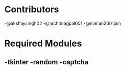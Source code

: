 # Contributors
-@akshaysingh02
-@architnagpal001
-@naman2001jain

# Required Modules
-tkinter
-random
-captcha
-

